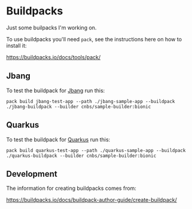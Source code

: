# Buildpacks

Just some builpacks I'm working on.

To use buildpacks you'll need `pack`, see the instructions here on how to install it:

https://buildpacks.io/docs/tools/pack/

## Jbang

To test the buildpack for [Jbang](https://jbang.dev) run this:

```
pack build jbang-test-app --path ./jbang-sample-app --buildpack ./jbang-buildpack --builder cnbs/sample-builder:bionic
```

## Quarkus

To test the buildpack for [Quarkus](https://quarkus.io) run this:

```
pack build quarkus-test-app --path ./quarkus-sample-app --buildpack ./quarkus-buildpack --builder cnbs/sample-builder:bionic
```

## Development

The information for creating buildpacks comes from:

https://buildpacks.io/docs/buildpack-author-guide/create-buildpack/
